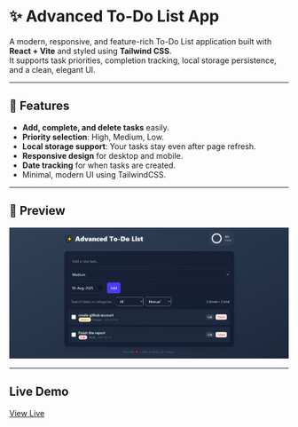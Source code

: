 # ✨ Advanced To-Do List App

A modern, responsive, and feature-rich To-Do List application built with **React + Vite** and styled using **Tailwind CSS**.  
It supports task priorities, completion tracking, local storage persistence, and a clean, elegant UI.

---

## 🚀 Features

- **Add, complete, and delete tasks** easily.
- **Priority selection**: High, Medium, Low.
- **Local storage support**: Your tasks stay even after page refresh.
- **Responsive design** for desktop and mobile.
- **Date tracking** for when tasks are created.
- Minimal, modern UI using TailwindCSS.

---

## 📸 Preview

![App Screenshot](./screenshot-todo.png)

---


## Live Demo
[View Live](https://advance-to-do-khaki.vercel.app/)
